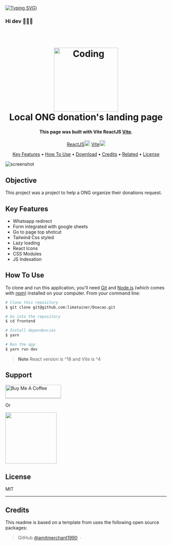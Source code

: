 [![Typing SVG](https://readme-typing-svg.demolab.com?font=Fira+Code&size=35&pause=1000&color=F6F753&width=700&lines=Hello%2C+this+is+Mariana+Lima;I'm+a+FullStack+Web+Developer))](https://git.io/typing-svg)
### Hi dev 👩🏻‍💻


<h1 align="center">
  <br>
  <a href="https://images.pexels.com/photos/965345/pexels-photo-965345.jpeg"><img src="https://images.pexels.com/photos/965345/pexels-photo-965345.jpeg" alt="Coding" width="200"></a>
  <br>
  Local ONG donation's landing page
  <br>
</h1>

<h4 align="center">This page was built with Vite ReactJS <a href="https://vitejs.dev" target="_blank">Vite</a>.</h4>

<p align="center">
  <a href="https://badge.fury.io/js/react">ReactJS<img src="https://badge.fury.io/js/react.svg" alt="npm version" height="18"></a>
  <a href="https://badge.fury.io/js/vite">Vite<img src="https://badge.fury.io/js/vite.svg" alt="npm version" height="18"></a>
</p>

<p align="center">
  <a href="#key-features">Key Features</a> •
  <a href="#how-to-use">How To Use</a> •
  <a href="#download">Download</a> •
  <a href="#credits">Credits</a> •
  <a href="#related">Related</a> •
  <a href="#license">License</a>
</p>

![screenshot](https://github.com/limatainer/Doacao/blob/main/Captura%20de%20Tela%202022-09-13%20às%2018.18.13.png)

## Objective

This project was a project to help a ONG organize their donations request.

## Key Features

* Whatsapp redirect
* Form integrated with google sheets
* Go to page top shotcut
* Tailwind Css styled
* Lazy loading
* React Icons
* CSS Modules
* JS Indexation

## How To Use

To clone and run this application, you'll need [Git](https://git-scm.com) and [Node.js](https://nodejs.org/en/download/) (which comes with [npm](http://npmjs.com)) installed on your computer. From your command line:

```bash
# Clone this repository
$ git clone git@github.com:limatainer/Doacao.git

# Go into the repository
$ cd frontend

# Install dependencies
$ yarn

# Run the app
$ yarn run dev
```

> **Note**
> React version is ^18 and Vite is ^4


## Support

<a href="https://www.buymeacoffee.com/limacodes" target="_blank"><img src="https://www.buymeacoffee.com/assets/img/custom_images/purple_img.png" alt="Buy Me A Coffee" style="height: 41px !important;width: 174px !important;box-shadow: 0px 3px 2px 0px rgba(190, 190, 190, 0.5) !important;-webkit-box-shadow: 0px 3px 2px 0px rgba(190, 190, 190, 0.5) !important;" ></a>

<p>Or</p> 

<a href="https://www.patreon.com/limacodes">
	<img src="https://c5.patreon.com/external/logo/become_a_patron_button@2x.png" width="160">
</a>


## License

MIT

---
## Credits

This readme is based on a template from uses the following open source packages:
> GitHub [@amitmerchant1990](https://github.com/amitmerchant1990) &nbsp;&middot;&nbsp;


